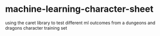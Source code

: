 # machine-learning-character-sheet
using the caret library to test different ml outcomes from a dungeons and dragons character training set

